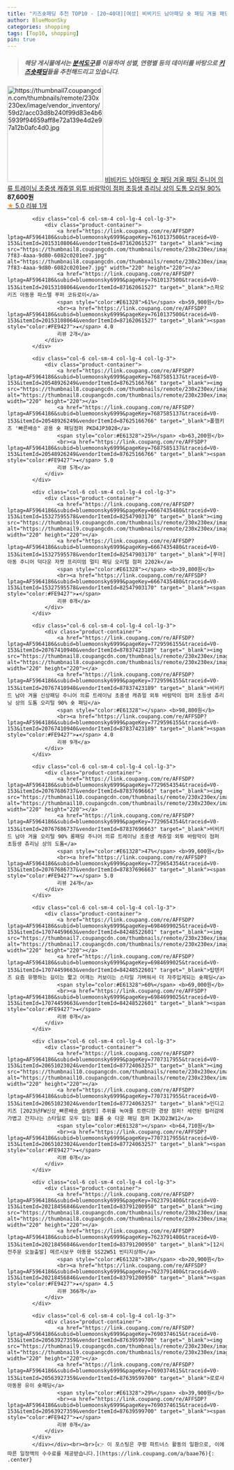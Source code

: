 ```yaml
---
title: "키즈숏패딩 추천 TOP10 - [20~40대][여성] 비비키드 남아패딩 숏 패딩 겨울 패딩 주니어 의류 트레이닝 초중생 캐쥬얼 외투 바람막이 점퍼 초등생 츄리닝 상의 도톰 오리털"
author: BlueMoonSky
categories: shopping
tags: [Top10, shopping]
pin: true
---
```


> ##### 해당 게시물에서는 [**분석도구**](https://itemscout.io/)를 이용하여 **성별**, **연령별** 등의 데이터를 바탕으로 [**키즈숏패딩**](https://link.coupang.com/a/baae76)들을 추천해드리고 있습니다.
<div class="container"><div class="row">
            <div class="col-6 col-sm-4 col-lg-4 col-lg-3">
                <div class="product-container">
                    <a href="https://link.coupang.com/re/AFFSDP?lptag=AF5964186&subid=bluemoonsky6999&pageKey=7729376862&traceid=V0-153&itemId=20766078875&vendorItemId=87836106955" target="_blank"><img src="https://thumbnail7.coupangcdn.com/thumbnails/remote/230x230ex/image/vendor_inventory/59d2/acc03d8b240f99d83e4b65939f94659aff8e72a139e4d2e97a12b0afc4d0.jpg" alt="https://thumbnail7.coupangcdn.com/thumbnails/remote/230x230ex/image/vendor_inventory/59d2/acc03d8b240f99d83e4b65939f94659aff8e72a139e4d2e97a12b0afc4d0.jpg" width="220" height="220"></a>
                    <a href="https://link.coupang.com/re/AFFSDP?lptag=AF5964186&subid=bluemoonsky6999&pageKey=7729376862&traceid=V0-153&itemId=20766078875&vendorItemId=87836106955" target="_blank">비비키드 남아패딩 숏 패딩 겨울 패딩 주니어 의류 트레이닝 초중생 캐쥬얼 외투 바람막이 점퍼 초등생 츄리닝 상의 도톰 오리털 90%</a>
                    <span style="color:#E61328"></span> <b>87,600원</b>
                    <br><a href="https://link.coupang.com/re/AFFSDP?lptag=AF5964186&subid=bluemoonsky6999&pageKey=7729376862&traceid=V0-153&itemId=20766078875&vendorItemId=87836106955" target="_blank"><span style="color:#FE9427">★</span> 5.0
                    리뷰 1개</a>
                </div>
            </div>
            
            <div class="col-6 col-sm-4 col-lg-4 col-lg-3">
                <div class="product-container">
                    <a href="https://link.coupang.com/re/AFFSDP?lptag=AF5964186&subid=bluemoonsky6999&pageKey=7610137500&traceid=V0-153&itemId=20153108064&vendorItemId=87162061527" target="_blank"><img src="https://thumbnail8.coupangcdn.com/thumbnails/remote/230x230ex/image/retail/images/2023/09/12/12/2/2106f5c2-7f83-4aaa-9d80-6082c0201ee7.jpg" alt="https://thumbnail8.coupangcdn.com/thumbnails/remote/230x230ex/image/retail/images/2023/09/12/12/2/2106f5c2-7f83-4aaa-9d80-6082c0201ee7.jpg" width="220" height="220"></a>
                    <a href="https://link.coupang.com/re/AFFSDP?lptag=AF5964186&subid=bluemoonsky6999&pageKey=7610137500&traceid=V0-153&itemId=20153108064&vendorItemId=87162061527" target="_blank">스파오키즈 아동용 파스텔 푸퍼 코듀로이</a>
                    <span style="color:#E61328">61%</span> <b>59,900원</b>
                    <br><a href="https://link.coupang.com/re/AFFSDP?lptag=AF5964186&subid=bluemoonsky6999&pageKey=7610137500&traceid=V0-153&itemId=20153108064&vendorItemId=87162061527" target="_blank"><span style="color:#FE9427">★</span> 4.0
                    리뷰 2개</a>
                </div>
            </div>
            
            <div class="col-6 col-sm-4 col-lg-4 col-lg-3">
                <div class="product-container">
                    <a href="https://link.coupang.com/re/AFFSDP?lptag=AF5964186&subid=bluemoonsky6999&pageKey=7687585137&traceid=V0-153&itemId=20548926249&vendorItemId=87625166766" target="_blank"><img src="https://thumbnail8.coupangcdn.com/thumbnails/remote/230x230ex/image/vendor_inventory/1726/ad89607b78c3f392c0effe8053836409e630403de037e21665eaa86c3672.jpg" alt="https://thumbnail8.coupangcdn.com/thumbnails/remote/230x230ex/image/vendor_inventory/1726/ad89607b78c3f392c0effe8053836409e630403de037e21665eaa86c3672.jpg" width="220" height="220"></a>
                    <a href="https://link.coupang.com/re/AFFSDP?lptag=AF5964186&subid=bluemoonsky6999&pageKey=7687585137&traceid=V0-153&itemId=20548926249&vendorItemId=87625166766" target="_blank">폴햄키즈 '빠른배송" 공용 숏 패딩점퍼 PKD4JP3020</a>
                    <span style="color:#E61328">25%</span> <b>63,200원</b>
                    <br><a href="https://link.coupang.com/re/AFFSDP?lptag=AF5964186&subid=bluemoonsky6999&pageKey=7687585137&traceid=V0-153&itemId=20548926249&vendorItemId=87625166766" target="_blank"><span style="color:#FE9427">★</span> 5.0
                    리뷰 5개</a>
                </div>
            </div>
            
            <div class="col-6 col-sm-4 col-lg-4 col-lg-3">
                <div class="product-container">
                    <a href="https://link.coupang.com/re/AFFSDP?lptag=AF5964186&subid=bluemoonsky6999&pageKey=6667435480&traceid=V0-153&itemId=15327595578&vendorItemId=82547903170" target="_blank"><img src="https://thumbnail9.coupangcdn.com/thumbnails/remote/230x230ex/image/vendor_inventory/d298/d58448918dba0c6a82e3417d33fa850bac57cd0720fd2ec5d4218824c2c5.jpg" alt="https://thumbnail9.coupangcdn.com/thumbnails/remote/230x230ex/image/vendor_inventory/d298/d58448918dba0c6a82e3417d33fa850bac57cd0720fd2ec5d4218824c2c5.jpg" width="220" height="220"></a>
                    <a href="https://link.coupang.com/re/AFFSDP?lptag=AF5964186&subid=bluemoonsky6999&pageKey=6667435480&traceid=V0-153&itemId=15327595578&vendorItemId=82547903170" target="_blank">[푸마] 아동 주니어 덕다운 자켓 프리미엄 멀티 패딩 오리털 점퍼 2202k</a>
                    <span style="color:#E61328"></span> <b>39,800원</b>
                    <br><a href="https://link.coupang.com/re/AFFSDP?lptag=AF5964186&subid=bluemoonsky6999&pageKey=6667435480&traceid=V0-153&itemId=15327595578&vendorItemId=82547903170" target="_blank"><span style="color:#FE9427">★</span> 
                    리뷰 0개</a>
                </div>
            </div>
            
            <div class="col-6 col-sm-4 col-lg-4 col-lg-3">
                <div class="product-container">
                    <a href="https://link.coupang.com/re/AFFSDP?lptag=AF5964186&subid=bluemoonsky6999&pageKey=7729596155&traceid=V0-153&itemId=20767410940&vendorItemId=87837423189" target="_blank"><img src="https://thumbnail8.coupangcdn.com/thumbnails/remote/230x230ex/image/vendor_inventory/9acd/891e6a8d3a4b6fa8a8dfe32076326db4a11fe76c168c0b7bdc64f91b8ec3.jpg" alt="https://thumbnail8.coupangcdn.com/thumbnails/remote/230x230ex/image/vendor_inventory/9acd/891e6a8d3a4b6fa8a8dfe32076326db4a11fe76c168c0b7bdc64f91b8ec3.jpg" width="220" height="220"></a>
                    <a href="https://link.coupang.com/re/AFFSDP?lptag=AF5964186&subid=bluemoonsky6999&pageKey=7729596155&traceid=V0-153&itemId=20767410940&vendorItemId=87837423189" target="_blank">비비키드 남아 겨울 신상패딩 주니어 의류 트레이닝 초중생 캐쥬얼 외투 바람막이 점퍼 초등생 츄리닝 상의 도톰 오리털 90% 숏 패딩</a>
                    <span style="color:#E61328"></span> <b>98,800원</b>
                    <br><a href="https://link.coupang.com/re/AFFSDP?lptag=AF5964186&subid=bluemoonsky6999&pageKey=7729596155&traceid=V0-153&itemId=20767410940&vendorItemId=87837423189" target="_blank"><span style="color:#FE9427">★</span> 4.0
                    리뷰 9개</a>
                </div>
            </div>
            
            <div class="col-6 col-sm-4 col-lg-4 col-lg-3">
                <div class="product-container">
                    <a href="https://link.coupang.com/re/AFFSDP?lptag=AF5964186&subid=bluemoonsky6999&pageKey=7729654354&traceid=V0-153&itemId=20767686737&vendorItemId=87837696663" target="_blank"><img src="https://thumbnail10.coupangcdn.com/thumbnails/remote/230x230ex/image/vendor_inventory/8f92/b697a2ff9d3f4acfb8d57c41c4ebb26ccd2c0402ba521aeaaa14b988004f.jpg" alt="https://thumbnail10.coupangcdn.com/thumbnails/remote/230x230ex/image/vendor_inventory/8f92/b697a2ff9d3f4acfb8d57c41c4ebb26ccd2c0402ba521aeaaa14b988004f.jpg" width="220" height="220"></a>
                    <a href="https://link.coupang.com/re/AFFSDP?lptag=AF5964186&subid=bluemoonsky6999&pageKey=7729654354&traceid=V0-153&itemId=20767686737&vendorItemId=87837696663" target="_blank">비비키드 남아 겨울 오리털 90% 롱패딩 주니어 의류 트레이닝 초중생 캐쥬얼 외투 바람막이 점퍼 초등생 츄리닝 상의 도톰</a>
                    <span style="color:#E61328">47%</span> <b>99,600원</b>
                    <br><a href="https://link.coupang.com/re/AFFSDP?lptag=AF5964186&subid=bluemoonsky6999&pageKey=7729654354&traceid=V0-153&itemId=20767686737&vendorItemId=87837696663" target="_blank"><span style="color:#FE9427">★</span> 5.0
                    리뷰 24개</a>
                </div>
            </div>
            
            <div class="col-6 col-sm-4 col-lg-4 col-lg-3">
                <div class="product-container">
                    <a href="https://link.coupang.com/re/AFFSDP?lptag=AF5964186&subid=bluemoonsky6999&pageKey=6984699025&traceid=V0-153&itemId=17074459663&vendorItemId=84248522601" target="_blank"><img src="https://thumbnail7.coupangcdn.com/thumbnails/remote/230x230ex/image/vendor_inventory/6ffe/f0caef418471c050388eafc0d616122d88cbdca7f7e69051f65382ad9d7d.jpg" alt="https://thumbnail7.coupangcdn.com/thumbnails/remote/230x230ex/image/vendor_inventory/6ffe/f0caef418471c050388eafc0d616122d88cbdca7f7e69051f65382ad9d7d.jpg" width="220" height="220"></a>
                    <a href="https://link.coupang.com/re/AFFSDP?lptag=AF5964186&subid=bluemoonsky6999&pageKey=6984699025&traceid=V0-153&itemId=17074459663&vendorItemId=84248522601" target="_blank">탑텐키즈 요즘 유행하는 길이는 짧고 어깨는 커보이는 스타일 가벼워서 더 자주입게되는 숏패딩</a>
                    <span style="color:#E61328">60%</span> <b>69,000원</b>
                    <br><a href="https://link.coupang.com/re/AFFSDP?lptag=AF5964186&subid=bluemoonsky6999&pageKey=6984699025&traceid=V0-153&itemId=17074459663&vendorItemId=84248522601" target="_blank"><span style="color:#FE9427">★</span> 
                    리뷰 0개</a>
                </div>
            </div>
            
            <div class="col-6 col-sm-4 col-lg-4 col-lg-3">
                <div class="product-container">
                    <a href="https://link.coupang.com/re/AFFSDP?lptag=AF5964186&subid=bluemoonsky6999&pageKey=7707317955&traceid=V0-153&itemId=20651023024&vendorItemId=87724063257" target="_blank"><img src="https://thumbnail10.coupangcdn.com/thumbnails/remote/230x230ex/image/vendor_inventory/70d6/530de6911fdef2997f70b7d2584569e007e75bf85fe47870556cb833ac35.jpg" alt="https://thumbnail10.coupangcdn.com/thumbnails/remote/230x230ex/image/vendor_inventory/70d6/530de6911fdef2997f70b7d2584569e007e75bf85fe47870556cb833ac35.jpg" width="220" height="220"></a>
                    <a href="https://link.coupang.com/re/AFFSDP?lptag=AF5964186&subid=bluemoonsky6999&pageKey=7707317955&traceid=V0-153&itemId=20651023024&vendorItemId=87724063257" target="_blank">인디고키즈 [2023년FW신상_빠른배송_슬림핏] 추위를 녹여줄 트랜디한 경량 점퍼! 세련된 컬러감에 가볍고 간지나는 스타일로 모두 입는 볼륨 숏 다운 패딩 점퍼 IKJD23W12</a>
                    <span style="color:#E61328"></span> <b>64,710원</b>
                    <br><a href="https://link.coupang.com/re/AFFSDP?lptag=AF5964186&subid=bluemoonsky6999&pageKey=7707317955&traceid=V0-153&itemId=20651023024&vendorItemId=87724063257" target="_blank"><span style="color:#FE9427">★</span> 
                    리뷰 0개</a>
                </div>
            </div>
            
            <div class="col-6 col-sm-4 col-lg-4 col-lg-3">
                <div class="product-container">
                    <a href="https://link.coupang.com/re/AFFSDP?lptag=AF5964186&subid=bluemoonsky6999&pageKey=7623791400&traceid=V0-153&itemId=20218456846&vendorItemId=83791200950" target="_blank"><img src="https://thumbnail8.coupangcdn.com/thumbnails/remote/230x230ex/image/vendor_inventory/4367/60112067f04e3d00ae034bac4e14bcd190cc0173833d80223395dfe71a98.jpg" alt="https://thumbnail8.coupangcdn.com/thumbnails/remote/230x230ex/image/vendor_inventory/4367/60112067f04e3d00ae034bac4e14bcd190cc0173833d80223395dfe71a98.jpg" width="220" height="220"></a>
                    <a href="https://link.coupang.com/re/AFFSDP?lptag=AF5964186&subid=bluemoonsky6999&pageKey=7623791400&traceid=V0-153&itemId=20218456846&vendorItemId=83791200950" target="_blank">[12시전주문 오늘출발] 메르시보꾸 아동용 SS22W51 빈티지상하</a>
                    <span style="color:#E61328">38%</span> <b>20,900원</b>
                    <br><a href="https://link.coupang.com/re/AFFSDP?lptag=AF5964186&subid=bluemoonsky6999&pageKey=7623791400&traceid=V0-153&itemId=20218456846&vendorItemId=83791200950" target="_blank"><span style="color:#FE9427">★</span> 4.5
                    리뷰 366개</a>
                </div>
            </div>
            
            <div class="col-6 col-sm-4 col-lg-4 col-lg-3">
                <div class="product-container">
                    <a href="https://link.coupang.com/re/AFFSDP?lptag=AF5964186&subid=bluemoonsky6999&pageKey=7690374615&traceid=V0-153&itemId=20563927359&vendorItemId=87639599700" target="_blank"><img src="https://thumbnail9.coupangcdn.com/thumbnails/remote/230x230ex/image/rs_quotation_api/3a0lavzl/bb13c25d627a485195a92aa573893cc2.jpg" alt="https://thumbnail9.coupangcdn.com/thumbnails/remote/230x230ex/image/rs_quotation_api/3a0lavzl/bb13c25d627a485195a92aa573893cc2.jpg" width="220" height="220"></a>
                    <a href="https://link.coupang.com/re/AFFSDP?lptag=AF5964186&subid=bluemoonsky6999&pageKey=7690374615&traceid=V0-153&itemId=20563927359&vendorItemId=87639599700" target="_blank">로로샤 아동용 유이 숏패딩</a>
                    <span style="color:#E61328">29%</span> <b>39,900원</b>
                    <br><a href="https://link.coupang.com/re/AFFSDP?lptag=AF5964186&subid=bluemoonsky6999&pageKey=7690374615&traceid=V0-153&itemId=20563927359&vendorItemId=87639599700" target="_blank"><span style="color:#FE9427">★</span> 
                    리뷰 0개</a>
                </div>
            </div>
            </div></div><br><br>[👉 이 포스팅은 쿠팡 파트너스 활동의 일환으로, 이에 따른 일정액의 수수료를 제공받습니다.](https://link.coupang.com/a/baae76){: .center}
